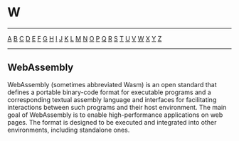 # W

---

[A](A.md) [B](B.md) [C](C.md) [D](D.md) [E](E.md) [F](F.md) [G](G.md) [H](H.md) [I](I.md) [J](J.md) [K](K.md) [L](L.md) [M](M.md) [N](N.md) [O](O.md) [P](P.md) [Q](Q.md) [R](R.md) [S](S.md) [T](T.md) [U](U.md) [V](V.md) [W](W.md) [X](X.md) [Y](Y.md) [Z](Z.md)

---

## WebAssembly

WebAssembly (sometimes abbreviated Wasm) is an open standard that defines a portable binary-code format for executable programs and a corresponding textual assembly language and interfaces for facilitating interactions between such programs and their host environment. The main goal of WebAssembly is to enable high-performance applications on web pages. The format is designed to be executed and integrated into other environments, including standalone ones.
